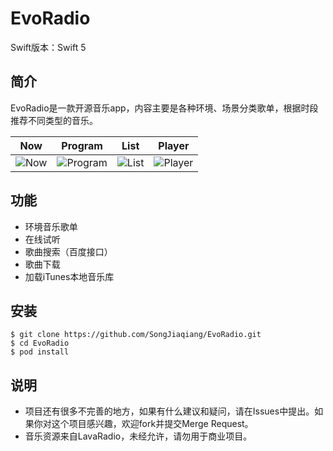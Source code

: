 # EvoRadio
Swift版本：Swift 5

## 简介
EvoRadio是一款开源音乐app，内容主要是各种环境、场景分类歌单，根据时段推荐不同类型的音乐。

Now           |  Program    |  List       |  Player
:-------------------------:|:-------------------------:|:-------------------------:|:-------------------------:
![Now](https://raw.githubusercontent.com/SongJiaqiang/EvoRadio/master/screenshots/v0.2/01-Now.png)  |  ![Program](https://raw.githubusercontent.com/SongJiaqiang/EvoRadio/master/screenshots/v0.2/02-Programs.png)   |  ![List](https://raw.githubusercontent.com/SongJiaqiang/EvoRadio/master/screenshots/v0.2/03-Songs.png)   |  ![Player](https://raw.githubusercontent.com/SongJiaqiang/EvoRadio/master/screenshots/v0.2/04-Player.png)

## 功能
* 环境音乐歌单
* 在线试听
* 歌曲搜索（百度接口）
* 歌曲下载
* 加载iTunes本地音乐库

## 安装
```
$ git clone https://github.com/SongJiaqiang/EvoRadio.git
$ cd EvoRadio
$ pod install
```

## 说明
* 项目还有很多不完善的地方，如果有什么建议和疑问，请在Issues中提出。如果你对这个项目感兴趣，欢迎fork并提交Merge Request。
* 音乐资源来自LavaRadio，未经允许，请勿用于商业项目。


